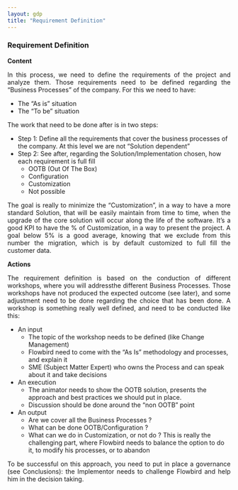 ```yaml
---
layout: gdp
title: "Requirement Definition"
---
```


<h3>Requirement Definition</h3>

<p style="text-align: justify;"><strong>Content</strong></p>

<p style="text-align: justify;">
  In this process, we need to define the requirements of the project and analyze them. Those requirements need to
be defined regarding the “Business Processes” of the company. For this we need to have:
</p>

<ul>
  <li>The “As is” situation</li>
  <li>The “To be” situation</li>
</ul>

<p style="text-align: justify;">
  The work that need to be done after is in two steps:
</p>

<ul>
  <li>Step 1: Define all the requirements that cover the business processes of the company. At this level we are not “Solution dependent”</li>
  <li>
    Step 2: See after, regarding the Solution/Implementation chosen, how each requirement is full fill
    <ul>
      <li>OOTB (Out Of The Box)</li>
      <li>Configuration</li>
      <li>Customization</li>
      <li>Not possible</li>
    </ul>
  </li>
</ul>

<p style="text-align: justify;">
  The goal is really to minimize the “Customization”, in a way to have a more standard Solution, that will be
easily maintain from time to time, when the upgrade of the core solution will occur along the life of the software. It’s
a good KPI to have the % of Customization, in a way to present the project. A goal below 5% is a good average, knowing
that we exclude from this number the migration, which is by default customized to full fill the customer data.
</p>

<p style="text-align: justify;"><strong>Actions</strong></p>

<p style="text-align: justify;">
  The requirement definition is based on the conduction of different workshops, where you will addressthe different
Business Processes. Those workshops have not produced the expected outcome (see later), and some adjustment
need to be done regarding the choice that has been done. A workshop is something really well defined, and need to
be conducted like this:
</p>

<ul>
  <li>
    An input
    <ul>
      <li>The topic of the workshop needs to be defined (like Change Management)</li>
      <li>Flowbird need to come with the “As Is” methodology and processes, and explain it</li>
      <li>SME (Subject Matter Expert) who owns the Process and can speak about it and take decisions</li>
    </ul>
  </li>
  <li>
    An execution
    <ul>
      <li>The animator needs to show the OOTB solution, presents the approach and best practices we should put in place.</li>
      <li>Discussion should be done around the “non OOTB” point</li>
    </ul>
  </li>
  <li>
    An output
    <ul>
      <li>Are we cover all the Business Processes ?</li>
      <li>What can be done OOTB/Configuration ?</li>
      <li>What can we do in Customization, or not do ? This is really the challenging part, where Flowbird needs
to balance the option to do it, to modify his processes, or to abandon</li>
    </ul>
  </li>
</ul>

<p style="text-align: justify;">
  To be successful on this approach, you need to put in place a governance (see Conclusions): the Implementor needs
to challenge Flowbird and help him in the decision taking.
</p>

<p style="text-align: justify;"></p>
